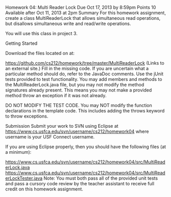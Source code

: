 Homework 04: Multi Reader Lock
Due Oct 17, 2013 by 8:59pm  Points 10  Available after Oct 11, 2013 at 2pm
Summary
For this homework assignment, create a class MultiReaderLock that allows simultaneous read operations, but disallows simultaneous write and read/write operations.

You will use this class in project 3.

Getting Started

Download the files located on at:

https://github.com/cs212/homework/tree/master/MultiReaderLock (Links to an external site.)
Fill in the missing code. If you are uncertain what a particular method should do, refer to the JavaDoc comments. Use the jUnit tests provided to test functionality. You may add members and methods to the MultiReaderLock.java file, but you may not modify the method signatures already present. This means you may not make a provided method throw an exception if it was not already.

DO NOT MODIFY THE TEST CODE. You may NOT modify the function declarations in the template code. This includes adding the throws keyword to throw exceptions.

Submission
Submit your work to SVN using Eclipse at https://www.cs.usfca.edu/svn/username/cs212/homework04 where username is your USF Connect username.

If you are using Eclipse properly, then you should have the following files (at a minimum):

https://www.cs.usfca.edu/svn/username/cs212/homework04/src/MultiReaderLock.java
https://www.cs.usfca.edu/svn/username/cs212/homework04/src/MultiReaderLockTester.java
Note: You must both pass all of the provided unit tests and pass a cursory code review by the teacher assistant to receive full credit on this homework assignment.
